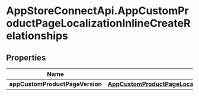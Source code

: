 # AppStoreConnectApi.AppCustomProductPageLocalizationInlineCreateRelationships

## Properties

Name | Type | Description | Notes
------------ | ------------- | ------------- | -------------
**appCustomProductPageVersion** | [**AppCustomProductPageLocalizationRelationshipsAppCustomProductPageVersion**](AppCustomProductPageLocalizationRelationshipsAppCustomProductPageVersion.md) |  | [optional] 


